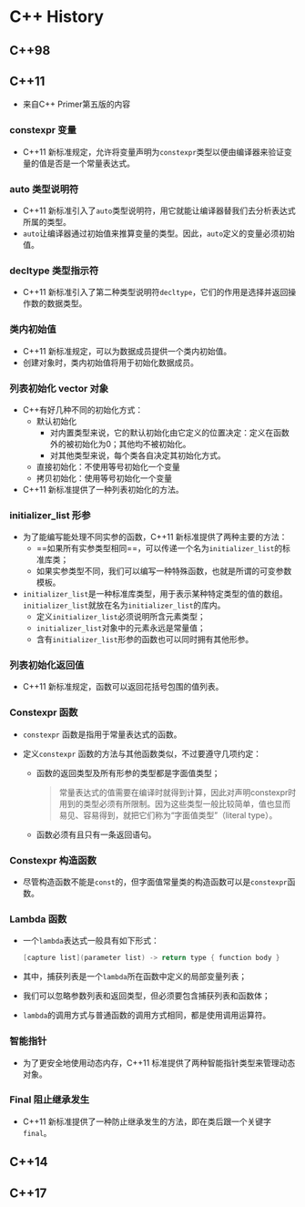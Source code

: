 # C++ History

## C++98

## C++11

- 来自C++ Primer第五版的内容

### constexpr 变量

- C++11 新标准规定，允许将变量声明为`constexpr`类型以便由编译器来验证变量的值是否是一个常量表达式。

### auto 类型说明符

- C++11 新标准引入了`auto`类型说明符，用它就能让编译器替我们去分析表达式所属的类型。
- `auto`让编译器通过初始值来推算变量的类型。因此，`auto`定义的变量必须初始值。

### decltype 类型指示符

- C++11 新标准引入了第二种类型说明符`decltype`，它们的作用是选择并返回操作数的数据类型。

### 类内初始值

- C++11 新标准规定，可以为数据成员提供一个类内初始值。
- 创建对象时，类内初始值将用于初始化数据成员。

### 列表初始化 vector 对象

- C++有好几种不同的初始化方式：
  - 默认初始化
    - 对内置类型来说，它的默认初始化由它定义的位置决定：定义在函数外的被初始化为0；其他均不被初始化。
    - 对其他类型来说，每个类各自决定其初始化方式。
  - 直接初始化：不使用等号初始化一个变量
  - 拷贝初始化：使用等号初始化一个变量
- C++11 新标准提供了一种列表初始化的方法。

### initializer_list 形参

- 为了能编写能处理不同实参的函数，C++11 新标准提供了两种主要的方法：
  - ==如果所有实参类型相同==，可以传递一个名为`initializer_list`的标准库类；
  - 如果实参类型不同，我们可以编写一种特殊函数，也就是所谓的可变参数模板。
- `initializer_list`是一种标准库类型，用于表示某种特定类型的值的数组。`initializer_list`就放在名为`initializer_list`的库内。
  - 定义`initializer_list`必须说明所含元素类型；
  - `initializer_list`对象中的元素永远是常量值；
  - 含有`initializer_list`形参的函数也可以同时拥有其他形参。

### 列表初始化返回值

- C++11 新标准规定，函数可以返回花括号包围的值列表。

### Constexpr 函数

- `constexpr` 函数是指用于常量表达式的函数。

- 定义`constexpr` 函数的方法与其他函数类似，不过要遵守几项约定：
  
  - 函数的返回类型及所有形参的类型都是字面值类型；

    > 常量表达式的值需要在编译时就得到计算，因此对声明constexpr时用到的类型必须有所限制。因为这些类型一般比较简单，值也显而易见、容易得到，就把它们称为“字面值类型”（literal type）。
  
  - 函数必须有且只有一条返回语句。

### Constexpr 构造函数

- 尽管构造函数不能是`const`的，但字面值常量类的构造函数可以是`constexpr`函数。

### Lambda 函数

- 一个`lambda`表达式一般具有如下形式：
  
  ```C++
  [capture list](parameter list) -> return type { function body }
  ```

- 其中，捕获列表是一个`lambda`所在函数中定义的局部变量列表；

- 我们可以忽略参数列表和返回类型，但必须要包含捕获列表和函数体；

- `lambda`的调用方式与普通函数的调用方式相同，都是使用调用运算符。

### 智能指针

- 为了更安全地使用动态内存，C++11 标准提供了两种智能指针类型来管理动态对象。

### Final 阻止继承发生

- C++11 新标准提供了一种防止继承发生的方法，即在类后跟一个关键字`final`。

## C++14

## C++17

